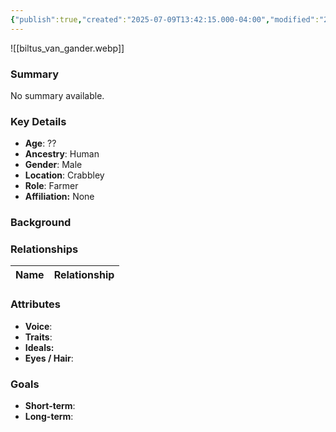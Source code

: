 ```yaml
---
{"publish":true,"created":"2025-07-09T13:42:15.000-04:00","modified":"2025-07-09T13:44:31.000-04:00","cssclasses":""}
---
```



![[biltus_van_gander.webp]]
### Summary
No summary available.

### Key Details
- **Age**: ??
- **Ancestry**: Human
- **Gender**: Male
- **Location**: Crabbley
- **Role**: Farmer
- **Affiliation:** None

### Background


### Relationships

| Name  | Relationship |
| ----- | ------------ |

### Attributes
- **Voice**:
- **Traits**:  
- **Ideals:**
- **Eyes / Hair**:  

### Goals
- **Short-term**:  
- **Long-term**:  
